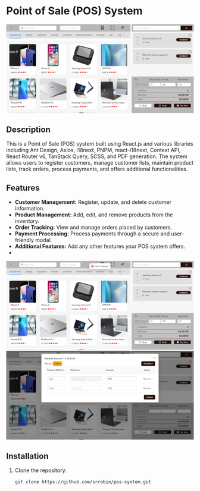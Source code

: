 # Point of Sale (POS) System

![POS System](https://github.com/srrobin/pos-system/blob/main/src/assets/scrnli_4_17_2024_2-57-04%20PM.png)

## Description

This is a Point of Sale (POS) system built using React.js and various libraries including Ant Design, Axios, i18next, PNPM, react-i18next, Context API, React Router v6, TanStack Query, SCSS, and PDF generation. The system allows users to register customers, manage customer lists, maintain product lists, track orders, process payments, and offers additional functionalities.

## Features

- **Customer Management:** Register, update, and delete customer information.
- **Product Management:** Add, edit, and remove products from the inventory.
- **Order Tracking:** View and manage orders placed by customers.
- **Payment Processing:** Process payments through a secure and user-friendly modal.
- **Additional Features:** Add any other features your POS system offers.
- 
![POS System](https://github.com/srrobin/pos-system/blob/main/src/assets/scrnli_4_17_2024_2-57-29%20PM.png)
![POS System](https://github.com/srrobin/pos-system/blob/main/src/assets/scrnli_4_17_2024_4-28-57%20PM.png)
## Installation

1. Clone the repository:

   ```bash
   git clone https://github.com/srrobin/pos-system.git
